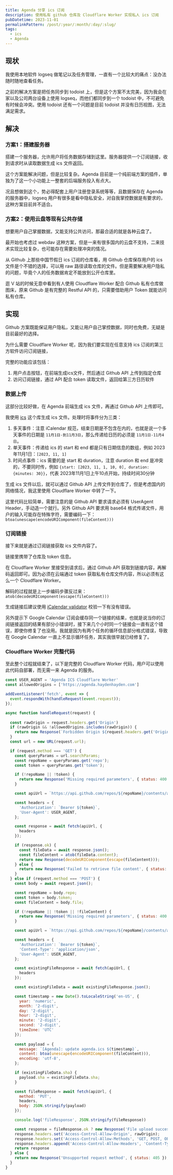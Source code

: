 ```yaml
---
title: Agenda 分享 ics 订阅
description: 使用私有 github 仓库及 Cloudflare Worker 实现私人 ics 订阅
pubDatetime: 2023-11-01
permalinkPattern: /post/:year/:month/:day/:slug/
tags:
  - ics
  - Agenda
---
```


## 现状

我使用本地软件 logseq 做笔记以及任务管理，一直有一个比较大的痛点：没办法随时随地查看任务。

之前的解决方案是把任务同步到 todoist 上，但是这个方案不太完美，因为我会在家以及公司两台设备上使用 logseq，而他们都同步到一个 todoist 中，不可避免有时候会冲突。使用 todoist 还有一个问题是目前 todoist 并没有日历视图，无法满足需求。

## 解决

### 方案1：搭建服务器

搭建一个服务器，允许用户将任务数据存储到这里。服务器提供一个订阅链接，收到请求时从读取数据生成 ics 文件返回。

这个方案能解决问题，但是比较复杂。Agenda 目前是一个纯前端方案的插件，单独为了这一个小功能上一整套的后端服务投入有点大。

况且想做到这个，势必得配套上用户注册登录系统等等，且数据保存在 Agenda 的服务器中，logseq 用户有很多是看中隐私安全，对自我掌控数据是有要求的，这种方案目前并不适合。

### 方案2：使用云盘等现有公共存储

想要用户自己掌握数据，又能支持公共访问，那最合适的就是各种云盘了。

最开始也考虑过 webdav 这种方案，但是一来有很多国内的云盘不支持，二来技术实现比较复杂，也可能存在需要处理冲突的情况。

从 Github 上那些中国节假日 ics 订阅的仓库看，用 Github 仓库保存用户的 ics 文件是个不错的选择，可以用 raw 路径读取仓库的文件。但是需要解决用户隐私的问题，毕竟个人的任务数据肯定不能放到公开仓库里。

逛 V 站的时候无意中看到有人使用 Cloudflare Worker 配合 Github 私有仓库做图床，原来 Github 是有完整的 Restful API 的，只需要借助用户 Token 就能访问私有仓库。

## 实现

Github 方案既能保证用户隐私，又能让用户自己掌控数据，同时也免费，无疑是目前最好的选择。

为什么需要 Cloudflare Worker 呢，因为我们要实现在任意支持 ics 订阅的第三方软件访问订阅链接，

完整的功能应该包括：
1. 用户点击按钮，在前端生成ics文件，然后通过 Github API 上传到指定仓库
2. 访问订阅链接，通过 API 配合 token 读取文件，返回给第三方日历软件

### 数据上传

这部分比较好做，在 Agenda 前端生成 ics 文件，再通过 Github API 上传即可。

我使用 [ics](https://github.com/adamgibbons/ics) 这个库生成 ics 文件。处理时将事件分为三类：

1. 多天事件：注意 iCalendar 规范，结束日期是不包含在内的，也就是说一个多天事件的日期是 `11月1日-到11月3日`，那么传递给日历的必须是 `11月1日-11月4日`。
2. 单天事件：传递给 ics 的 start 和 end 都是只有日期信息的数组，例如 2023年11月1日：`[2023, 11, 1]`
3. 时间点事件：ics 需要的是 start 和 duration，注意 duration 和 end 是冲突的，不要同时传，例如 `{start: [2023, 11, 1, 10, 0], duration: {minutes: 30}}`，代表 2023年11月1日上午10点开始，持续时间30分钟

<!-- https://icalendar.org/validator.html#results -->

生成 ics 文件以后，就可以通过 Github API 上传文件到仓库了，但是考虑国内的网络情况，我这里使用 Cloudflare Worker 中转了一下。

这里代码比较简单，需要注意的是 Github API 要求请求必须有 UserAgent Header，手动造一个就行。另外 Github API 要求用 base64 格式传递文件，用户的输入可能存在特殊字符，需要编码一下： `btoa(unescape(encodeURIComponent(fileContent)))`

### 订阅链接

接下来就是通过订阅链接获取 ics 文件内容了。

链接里携带了仓库及 token 信息。

在 Cloudflare Worker 里接受到请求后，通过 Github API 获取到链接内容，再解码返回即可。因为必须在云端通过 token 获取私有仓库文件内容，所以必须有这么一个 Cloudflare Worker。

解码的过程就是上一步编码步骤反过来：`atob(decodeURIComponent(escape(fileContent)))`

生成链接后建议使用 [iCalendar validator](https://icalendar.org/validator.html) 校验一下有没有错误。 

另外提示下 Google Calendar 订阅会缓存同一个链接的结果，也就是说当你的订阅链接返回的结果有部分小错误时，接下来几个小时同一个链接会一直有这个错误，即使你修复了也没用。我就是因为有两个任务的循环信息部分格式错误，导致在 Google Calendar 一直上不显示循环任务，其实我很早就已经修复了。

### Cloudflare Worker 完整代码
至此整个过程就结束了，以下是完整的 Cloudflare Worker 代码，用户可以使用此代码自部署，而无需一来 Agenda 的服务。

```js
const USER_AGENT = 'Agenda ICS Cloudflare Worker'
const allowedOrigins = ['https://agenda.haydenhayden.com']

addEventListener('fetch', event => {
  event.respondWith(handleRequest(event.request));
});

async function handleRequest(request) {
  
  const rawOrigin = request.headers.get('Origin')
  if (rawOrigin && !allowedOrigins.includes(rawOrigin)) {
    return new Response(`Forbidden Origin ${request.headers.get('Origin')}`, { status: 403 });
  }
  const url = new URL(request.url);

  if (request.method === 'GET') {
    const queryParams = url.searchParams;
    const repoName = queryParams.get('repo');
    const token = queryParams.get('token');

    if (!repoName || !token) {
      return new Response('Missing required parameters', { status: 400 });
    }

    const apiUrl = `https://api.github.com/repos/${repoName}/contents/agenda.ics`;

    const headers = {
      'Authorization': `Bearer ${token}`,
      'User-Agent': USER_AGENT,
    };

    const response = await fetch(apiUrl, {
      headers
    });

    if (response.ok) {
      const fileData = await response.json();
      const fileContent = atob(fileData.content);
      return new Response(decodeURIComponent(escape(fileContent)));
    } else {
      return new Response('Failed to retrieve file content', { status: response.status });
    }
  } else if (request.method === 'POST') {
    const body = await request.json();

    const repoName = body.repo;
    const token = body.token;
    const fileContent = body.file;

    if (!repoName || !token || !fileContent) {
      return new Response('Missing required parameters', { status: 400 });
    }

    const apiUrl = `https://api.github.com/repos/${repoName}/contents/agenda.ics`;

    const headers = {
      'Authorization': `Bearer ${token}`,
      'Content-Type': 'application/json',
      'User-Agent': USER_AGENT,
    };

    const existingFileResponse = await fetch(apiUrl, {
      headers
    });

    const existingFileData = await existingFileResponse.json();

    const timestamp = new Date().toLocaleString('en-US', {
      year: 'numeric',
      month: '2-digit',
      day: '2-digit',
      hour: '2-digit',
      minute: '2-digit',
      second: '2-digit',
      timeZone: 'UTC'
    });
    
    const payload = {
      message: `[Agenda]: update agenda.ics ${timestamp}`,
      content: btoa(unescape(encodeURIComponent(fileContent))),
      encoding: 'utf-8',
    };

    if (existingFileData.sha) {
      payload.sha = existingFileData.sha;
    }

    const fileResponse = await fetch(apiUrl, {
      method: 'PUT',
      headers,
      body: JSON.stringify(payload)
    });

    console.log('fileResponse', JSON.stringify(fileResponse))

    const response = fileResponse.ok ? new Response('File upload successful') : new Response('File upload failed', { status: fileResponse.status })
    response.headers.set('Access-Control-Allow-Origin', rawOrigin);
    response.headers.set('Access-Control-Allow-Methods', 'GET, POST, OPTIONS');
    response.headers.append('Access-Control-Allow-Headers', 'Content-Type');
    return response
  } else {
    return new Response('Unsupported request method', { status: 405 });
  }
}
```
